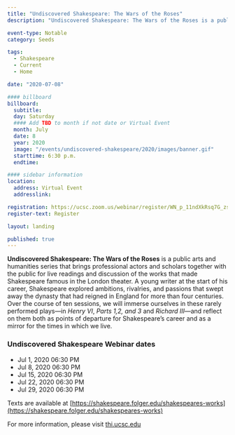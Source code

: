 ```yaml
---
title: "Undiscovered Shakespeare: The Wars of the Roses"
description: "Undiscovered Shakespeare: The Wars of the Roses is a public arts and humanities series that brings professional actors and scholars together with the public for live readings and discussion of the works that made Shakespeare famous in the London theater."

event-type: Notable
category: Seeds

tags:
  - Shakespeare
  - Current
  - Home

date: "2020-07-08"

#### billboard
billboard:
  subtitle: 
  day: Saturday
  #### Add TBD to month if not date or Virtual Event
  month: July
  date: 8
  year: 2020
  image: "/events/undiscovered-shakespeare/2020/images/banner.gif"
  starttime: 6:30 p.m.
  endtime: 

#### sidebar information
location:
  address: Virtual Event
  addresslink: 

registration: https://ucsc.zoom.us/webinar/register/WN_p_11ndXkRsq7G_zsFnjN4Q
register-text: Register

layout: landing

published: true
---
```


**Undiscovered Shakespeare: The Wars of the Roses** is a public arts and humanities series that brings professional actors and scholars together with the public for live readings and discussion of the works that made Shakespeare famous in the London theater. A young writer at the start of his career, Shakespeare explored ambitions, rivalries, and passions that swept away the dynasty that had reigned in England for more than four centuries. Over the course of ten sessions, we will immerse ourselves in these rarely performed plays—in <em>Henry VI</em>, <em>Parts 1,2, and 3</em> and <em>Richard III</em>—and reflect on them both as points of departure for Shakespeare’s career and as a mirror for the times in which we live.

### Undiscovered Shakespeare Webinar dates
- Jul 1, 2020 06:30 PM
- Jul 8, 2020 06:30 PM
- Jul 15, 2020 06:30 PM
- Jul 22, 2020 06:30 PM
- Jul 29, 2020 06:30 PM

Texts are available at
[https://shakespeare.folger.edu/shakespeares-works](https://shakespeare.folger.edu/shakespeares-works)

For more information, please visit [thi.ucsc.edu](https://thi.ucsc.edu)

